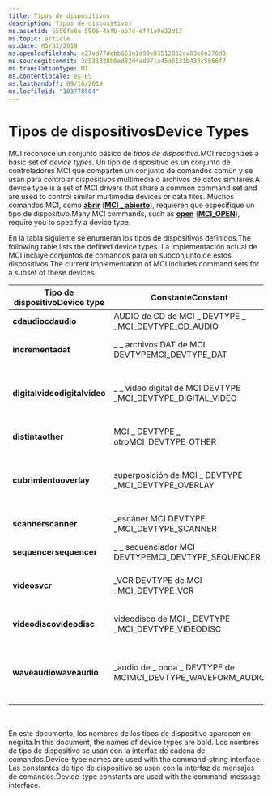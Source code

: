 ```yaml
---
title: Tipos de dispositivos
description: Tipos de dispositivos
ms.assetid: 6556fa6a-5906-4afb-ab7d-ef41a0e22d13
ms.topic: article
ms.date: 05/31/2018
ms.openlocfilehash: e27ed77debb663a1d90e03512832ca83e6e276d3
ms.sourcegitcommit: 2d531328b6ed82d4ad971a45a5131b430c5866f7
ms.translationtype: MT
ms.contentlocale: es-ES
ms.lasthandoff: 09/16/2019
ms.locfileid: "103778504"
---
```

# <a name="device-types"></a><span data-ttu-id="3a96a-103">Tipos de dispositivos</span><span class="sxs-lookup"><span data-stu-id="3a96a-103">Device Types</span></span>

<span data-ttu-id="3a96a-104">MCI reconoce un conjunto básico de *tipos de dispositivo*.</span><span class="sxs-lookup"><span data-stu-id="3a96a-104">MCI recognizes a basic set of *device types*.</span></span> <span data-ttu-id="3a96a-105">Un tipo de dispositivo es un conjunto de controladores MCI que comparten un conjunto de comandos común y se usan para controlar dispositivos multimedia o archivos de datos similares.</span><span class="sxs-lookup"><span data-stu-id="3a96a-105">A device type is a set of MCI drivers that share a common command set and are used to control similar multimedia devices or data files.</span></span> <span data-ttu-id="3a96a-106">Muchos comandos MCI, como [**abrir**](open.md) ([**MCI \_ abierto**](mci-open.md)), requieren que especifique un tipo de dispositivo.</span><span class="sxs-lookup"><span data-stu-id="3a96a-106">Many MCI commands, such as [**open**](open.md) ([**MCI\_OPEN**](mci-open.md)), require you to specify a device type.</span></span>

<span data-ttu-id="3a96a-107">En la tabla siguiente se enumeran los tipos de dispositivos definidos.</span><span class="sxs-lookup"><span data-stu-id="3a96a-107">The following table lists the defined device types.</span></span> <span data-ttu-id="3a96a-108">La implementación actual de MCI incluye conjuntos de comandos para un subconjunto de estos dispositivos.</span><span class="sxs-lookup"><span data-stu-id="3a96a-108">The current implementation of MCI includes command sets for a subset of these devices.</span></span>



| <span data-ttu-id="3a96a-109">Tipo de dispositivo</span><span class="sxs-lookup"><span data-stu-id="3a96a-109">Device type</span></span>      | <span data-ttu-id="3a96a-110">Constante</span><span class="sxs-lookup"><span data-stu-id="3a96a-110">Constant</span></span>                      | <span data-ttu-id="3a96a-111">Descripción</span><span class="sxs-lookup"><span data-stu-id="3a96a-111">Description</span></span>                                      |
|------------------|-------------------------------|--------------------------------------------------|
| <span data-ttu-id="3a96a-112">**cdaudio**</span><span class="sxs-lookup"><span data-stu-id="3a96a-112">**cdaudio**</span></span>      | <span data-ttu-id="3a96a-113">AUDIO de CD de MCI \_ DEVTYPE \_ \_</span><span class="sxs-lookup"><span data-stu-id="3a96a-113">MCI\_DEVTYPE\_CD\_AUDIO</span></span>       | <span data-ttu-id="3a96a-114">Reproductor de audio de CD</span><span class="sxs-lookup"><span data-stu-id="3a96a-114">CD audio player</span></span>                                  |
| <span data-ttu-id="3a96a-115">**incrementa**</span><span class="sxs-lookup"><span data-stu-id="3a96a-115">**dat**</span></span>          | <span data-ttu-id="3a96a-116">\_ \_ archivos DAT de MCI DEVTYPE</span><span class="sxs-lookup"><span data-stu-id="3a96a-116">MCI\_DEVTYPE\_DAT</span></span>             | <span data-ttu-id="3a96a-117">Reproductor de cintas de audio digital</span><span class="sxs-lookup"><span data-stu-id="3a96a-117">Digital-audio tape player</span></span>                        |
| <span data-ttu-id="3a96a-118">**digitalvideo**</span><span class="sxs-lookup"><span data-stu-id="3a96a-118">**digitalvideo**</span></span> | <span data-ttu-id="3a96a-119">\_ \_ vídeo digital de MCI DEVTYPE \_</span><span class="sxs-lookup"><span data-stu-id="3a96a-119">MCI\_DEVTYPE\_DIGITAL\_VIDEO</span></span>  | <span data-ttu-id="3a96a-120">Vídeo digital en una ventana (no basada en GDI)</span><span class="sxs-lookup"><span data-stu-id="3a96a-120">Digital video in a window (not GDI-based)</span></span>        |
| <span data-ttu-id="3a96a-121">**distinta**</span><span class="sxs-lookup"><span data-stu-id="3a96a-121">**other**</span></span>        | <span data-ttu-id="3a96a-122">MCI \_ DEVTYPE \_ otro</span><span class="sxs-lookup"><span data-stu-id="3a96a-122">MCI\_DEVTYPE\_OTHER</span></span>           | <span data-ttu-id="3a96a-123">Dispositivo MCI sin definir</span><span class="sxs-lookup"><span data-stu-id="3a96a-123">Undefined MCI device</span></span>                             |
| <span data-ttu-id="3a96a-124">**cubrimiento**</span><span class="sxs-lookup"><span data-stu-id="3a96a-124">**overlay**</span></span>      | <span data-ttu-id="3a96a-125">superposición de MCI \_ DEVTYPE \_</span><span class="sxs-lookup"><span data-stu-id="3a96a-125">MCI\_DEVTYPE\_OVERLAY</span></span>         | <span data-ttu-id="3a96a-126">Dispositivo superpuesto (vídeo analógico en una ventana)</span><span class="sxs-lookup"><span data-stu-id="3a96a-126">Overlay device (analog video in a window)</span></span>        |
| <span data-ttu-id="3a96a-127">**scanner**</span><span class="sxs-lookup"><span data-stu-id="3a96a-127">**scanner**</span></span>      | <span data-ttu-id="3a96a-128">\_escáner MCI DEVTYPE \_</span><span class="sxs-lookup"><span data-stu-id="3a96a-128">MCI\_DEVTYPE\_SCANNER</span></span>         | <span data-ttu-id="3a96a-129">Escáner de imágenes</span><span class="sxs-lookup"><span data-stu-id="3a96a-129">Image scanner</span></span>                                    |
| <span data-ttu-id="3a96a-130">**sequencer**</span><span class="sxs-lookup"><span data-stu-id="3a96a-130">**sequencer**</span></span>    | <span data-ttu-id="3a96a-131">\_ \_ secuenciador MCI DEVTYPE</span><span class="sxs-lookup"><span data-stu-id="3a96a-131">MCI\_DEVTYPE\_SEQUENCER</span></span>       | <span data-ttu-id="3a96a-132">Secuenciador MIDI</span><span class="sxs-lookup"><span data-stu-id="3a96a-132">MIDI sequencer</span></span>                                   |
| <span data-ttu-id="3a96a-133">**vídeos**</span><span class="sxs-lookup"><span data-stu-id="3a96a-133">**vcr**</span></span>          | <span data-ttu-id="3a96a-134">\_VCR DEVTYPE de MCI \_</span><span class="sxs-lookup"><span data-stu-id="3a96a-134">MCI\_DEVTYPE\_VCR</span></span>             | <span data-ttu-id="3a96a-135">Grabadora o reproductor de casete de vídeo</span><span class="sxs-lookup"><span data-stu-id="3a96a-135">Video-cassette recorder or player</span></span>                |
| <span data-ttu-id="3a96a-136">**videodisco**</span><span class="sxs-lookup"><span data-stu-id="3a96a-136">**videodisc**</span></span>    | <span data-ttu-id="3a96a-137">videodisco de MCI \_ DEVTYPE \_</span><span class="sxs-lookup"><span data-stu-id="3a96a-137">MCI\_DEVTYPE\_VIDEODISC</span></span>       | <span data-ttu-id="3a96a-138">Reproductor de videodisco</span><span class="sxs-lookup"><span data-stu-id="3a96a-138">Videodisc player</span></span>                                 |
| <span data-ttu-id="3a96a-139">**waveaudio**</span><span class="sxs-lookup"><span data-stu-id="3a96a-139">**waveaudio**</span></span>    | <span data-ttu-id="3a96a-140">\_audio de \_ onda \_ DEVTYPE de MCI</span><span class="sxs-lookup"><span data-stu-id="3a96a-140">MCI\_DEVTYPE\_WAVEFORM\_AUDIO</span></span> | <span data-ttu-id="3a96a-141">Dispositivo de audio que reproduce archivos de onda digitalizados</span><span class="sxs-lookup"><span data-stu-id="3a96a-141">Audio device that plays digitized waveform files</span></span> |



 

<span data-ttu-id="3a96a-142">En este documento, los nombres de los tipos de dispositivo aparecen en negrita.</span><span class="sxs-lookup"><span data-stu-id="3a96a-142">In this document, the names of device types are bold.</span></span> <span data-ttu-id="3a96a-143">Los nombres de tipo de dispositivo se usan con la interfaz de cadena de comandos.</span><span class="sxs-lookup"><span data-stu-id="3a96a-143">Device-type names are used with the command-string interface.</span></span> <span data-ttu-id="3a96a-144">Las constantes de tipo de dispositivo se usan con la interfaz de mensajes de comandos.</span><span class="sxs-lookup"><span data-stu-id="3a96a-144">Device-type constants are used with the command-message interface.</span></span>

 

 




